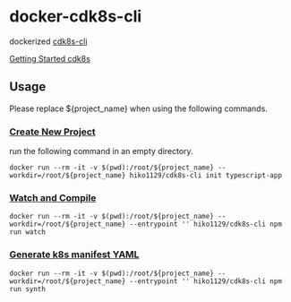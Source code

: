 # docker-cdk8s-cli
dockerized [cdk8s-cli](https://cdk8s.io/)

[Getting Started cdk8s](https://github.com/awslabs/cdk8s/tree/master/docs/getting-started)

## Usage

Please replace ${project_name} when using the following commands.

### [Create New Project](https://github.com/awslabs/cdk8s/blob/master/docs/getting-started/typescript.md#new-project)
run the following command in an empty directory.
```
docker run --rm -it -v $(pwd):/root/${project_name} --workdir=/root/${project_name} hiko1129/cdk8s-cli init typescript-app
```
### [Watch and Compile](https://github.com/awslabs/cdk8s/blob/master/docs/getting-started/typescript.md#watch)
```
docker run --rm -it -v $(pwd):/root/${project_name} --workdir=/root/${project_name} --entrypoint '' hiko1129/cdk8s-cli npm run watch
```

### [Generate k8s manifest YAML](https://github.com/awslabs/cdk8s/blob/master/docs/getting-started/typescript.md#apps--charts)
```
docker run --rm -it -v $(pwd):/root/${project_name} --workdir=/root/${project_name} --entrypoint '' hiko1129/cdk8s-cli npm run synth
```

